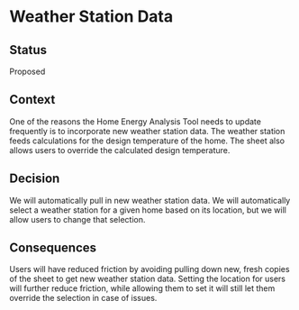 # Weather Station Data

## Status

Proposed

## Context

One of the reasons the Home Energy Analysis Tool needs to update frequently is to incorporate new weather station data.  The weather station feeds calculations for the design temperature of the home.  The sheet also allows users to override the calculated design temperature.

## Decision

We will automatically pull in new weather station data.
We will automatically select a weather station for a given home based on its location, but we will allow users to change that selection.

## Consequences
Users will have reduced friction by avoiding pulling down new, fresh copies of the sheet to get new weather station data.
Setting the location for users will further reduce friction, while allowing them to set it will still let them override the selection in case of issues.